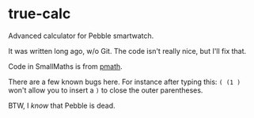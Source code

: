 # true-calc

Advanced calculator for Pebble smartwatch.

It was written long ago, w/o Git. The code isn't really nice, but I'll fix that.

Code in SmallMaths is from [pmath](https://github.com/editdb/Pebble-Math).

There are a few known bugs here. For instance after typing this: `( (1 )` won't allow you to insert a `)` to close the outer parentheses.

BTW, I *know* that Pebble is dead.
